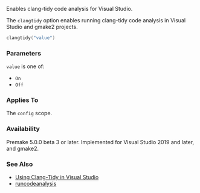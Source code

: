 Enables clang-tidy code analysis for Visual Studio.

The `clangtidy` option enables running clang-tidy code analysis in Visual Studio and gmake2 projects.

```lua
clangtidy("value")
```

### Parameters ###

`value` is one of:

- `On`
- `Off`

### Applies To ###

The `config` scope.

### Availability ###

Premake 5.0.0 beta 3 or later. Implemented for Visual Studio 2019 and later, and gmake2.

### See Also ###

* [Using Clang-Tidy in Visual Studio](https://learn.microsoft.com/en-us/cpp/code-quality/clang-tidy?view=msvc-170)
* [runcodeanalysis](runcodeanalysis.md)
